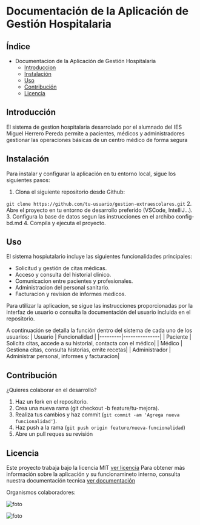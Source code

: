 # **Documentación de la Aplicación de Gestión Hospitalaria**
## Índice
- Documentacion de la Aplicación de Gestión Hospitalaria
    - [Introduccion](#Introducción)
    - [Instalación](#Instalación)
    - [Uso](#Uso)
    - [Contribución](#Contribución)
    - [Licencia](#Licencia)
## Introducción
El sistema de gestion hospitalaria desarrolado por el alumnado del IES Miguel Herrero Pereda permite a pacientes, médicos y administradores gestionar las operaciones básicas de un centro médico de forma segura
## Instalación
 Para instalar y configurar la aplicación en tu entorno local, sigue los siguientes pasos:
 1. Clona el siguiente repositorio desde Github:

   ``` git clone https://github.com/tu-usuario/gestion-extraescolares.git ```
2. Abre el proyecto en tu entorno de desarrollo preferido (VSCode, IntelliJ...).
3. Configura la base de datos segun las instrucciones en el archibo config-bd.md
4. Compila y ejecuta el proyecto.
## Uso
El sistema hospiutalario incluye las siguientes funcionalidades principales:
- Solicitud y gestión de citas médicas.
- Acceso y consulta del historial clinico.
- Comunicacion entre pacientes y profesionales.
- Administracion del personal sanitario.
- Facturacion y revision de informes medicos.

Para utilizar la aplicacion, se sigue las instrucciones proporcionadas por la interfaz de usuario o consulta la documentación del usuario incluida en el repositorio.

A continuación se detalla la función dentro del sistema de cada uno de los usuarios:
| Usuario | Funcionalidad |
|---------|---------------|
| Paciente | Solicita citas, accede a su historial, contacta con el médico|
| Médico | Gestiona citas, consulta historias, emite recetas|
| Administrador | Administrar personal, informes y facturacion|
## Contribución
 ¿Quieres colaborar en el desarrollo?
1. Haz un fork en el repositorio.
2. Crea una nueva rama (git checkout -b feature/tu-mejora).
3. Realiza tus cambios y haz commit (`git commit -am 'Agrega nueva funcionalidad'`).
4. Haz push a la rama (`git push origin feature/nueva-funcionalidad`)
5. Abre un pull reques su revisión
## Licencia
Este proyecto trabaja bajo la licencia MIT [ver licencia](https://opensource.org/license/MIT)
Para obtener más información sobre la aplicación y su funcionamineto interno, consulta nuestra documentación tecnica [ver documentación](./documentación-tecnica.md)

Organismos  colaboradores:

![foto](./img/logoIESMHP.png)

![foto](https://www.eiivaldecilla.es/wp-content/uploads/5525-nuevo-logo-valdecilla.jpg)